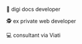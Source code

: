 📄 digi docs developer

🕵️ ex private web developer

💻 consultant via Viati

<!---
adriankarlen-spp/adriankarlen-spp is a ✨ special ✨ repository because its `README.md` (this file) appears on your GitHub profile.
You can click the Preview link to take a look at your changes.
--->
